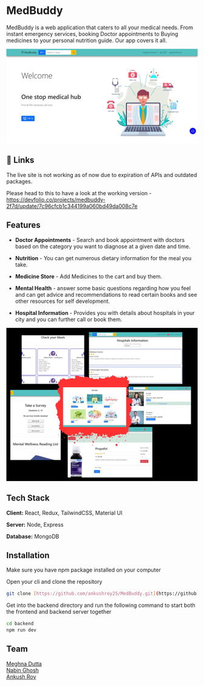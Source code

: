 # MedBuddy

MedBuddy is a web application that caters to all your medical needs. From instant emergency services, booking Doctor appointments to Buying medicines to your personal nutrition guide. Our app covers it all.

![](https://github.com/ankushroy25/MedBuddy/blob/main/frontend/public/images/preview/cover.jpg)

## 🔗 Links

The live site is not working as of now due to expiration of APIs and outdated packages.

Please head to this to have a look at the working version - https://devfolio.co/projects/medbuddy-2f7d/update/7c96cfcb1c344199a060bd49da008c7e

## Features

- **Doctor Appointments** - Search and book appointment with doctors based on the category you want to diagnose at a given date and time.

- **Nutrition** - You can get numerous dietary information for the meal you take.

- **Medicine Store** - Add Medicines to the cart and buy them.

- **Mental Health** - answer some basic questions regarding how you feel and can get advice and recommendations to read certain books and see other resources for self development.

- **Hospital Information** - Provides you with details about hospitals in your city and you can further call or book them.

![](https://github.com/ankushroy25/MedBuddy/blob/main/frontend/public/images/preview/services-cover.jpg)

## Tech Stack

**Client:** React, Redux, TailwindCSS, Material UI

**Server:** Node, Express

**Database:** MongoDB

## Installation

Make sure you have npm package installed on your computer

Open your cli and clone the repository

```bash
git clone [https://github.com/ankushroy25/MedBuddy.git](https://github.com/nabinghosh/MedBuddy.git)
```

Get into the backend directory and run the following command to start both the frontend and backend server together

```bash
cd backend
npm run dev
```

## Team

[Meghna Dutta ](https://github.com/meghnadutta02)  
[Nabin Ghosh ](https://github.com/nabinghosh)  
[Ankush Roy ](https://github.com/ankushroy25)
